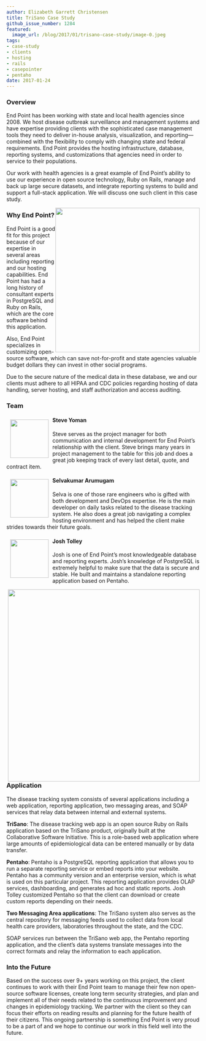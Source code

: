 ```yaml
---
author: Elizabeth Garrett Christensen
title: TriSano Case Study
github_issue_number: 1284
featured:
  image_url: /blog/2017/01/trisano-case-study/image-0.jpeg
tags:
- case-study
- clients
- hosting
- rails
- casepointer
- pentaho
date: 2017-01-24
---
```


### Overview

End Point has been working with state and local health agencies since 2008. We host disease outbreak surveillance and management systems and have expertise providing clients with the sophisticated case management tools they need to deliver in-house analysis, visualization, and reporting—​combined with the flexibility to comply with changing state and federal requirements. End Point provides the hosting infrastructure, database, reporting systems, and customizations that agencies need in order to service to their populations.

Our work with health agencies is a great example of End Point’s ability to use our experience in open source technology, Ruby on Rails, manage and back up large secure datasets, and integrate reporting systems to build and support a full-stack application. We will discuss one such client in this case study.

<div class="separator" style="clear: both; float: right; text-align: center;"><a href="/blog/2017/01/trisano-case-study/image-0.jpeg" imageanchor="1"><img border="0" height="376" src="/blog/2017/01/trisano-case-study/image-0.jpeg"/></a></div>

### Why End Point?

End Point is a good fit for this project because of our expertise in several areas including reporting and our hosting capabilities. End Point has had a long history of consultant experts in PostgreSQL and Ruby on Rails, which are the core software behind this application.

Also, End Point specializes in customizing open-source software, which can save not-for-profit and state agencies valuable budget dollars they can invest in other social programs.

Due to the secure nature of the medical data in these database, we and our clients must adhere to all HIPAA and CDC policies regarding hosting of data handling, server hosting, and staff authorization and access auditing.

### Team

<div class="separator" style="clear: both; float: left; text-align: center; padding:10px;"><a href="/blog/2017/01/trisano-case-study/image-1-big.jpeg" imageanchor="1"><img border="0" height="100" src="/blog/2017/01/trisano-case-study/image-1.jpeg" width="100"/></a></div>

#### Steve Yoman

Steve serves as the project manager for both communication and internal development for End Point’s relationship with the client. Steve brings many years in project management to the table for this job and does a great job keeping track of every last detail, quote, and contract item.

<div class="separator" style="clear: both; float: left; text-align: center; padding:10px;"><a href="/blog/2017/01/trisano-case-study/image-2-big.jpeg" imageanchor="1"><img border="0" height="100" src="/blog/2017/01/trisano-case-study/image-2.jpeg" width="100"/></a></div>

#### Selvakumar Arumugam

Selva is one of those rare engineers who is gifted with both development and DevOps expertise. He is the main developer on daily tasks related to the disease tracking system. He also does a great job navigating a complex hosting environment and has helped the client make strides towards their future goals.

<div class="separator" style="clear: both; float: left; text-align: center; padding:10px;"><a href="/blog/2017/01/trisano-case-study/image-3-big.jpeg" imageanchor="1"><img border="0" height="100" src="/blog/2017/01/trisano-case-study/image-3.jpeg" width="100"/></a></div>

#### Josh Tolley

Josh is one of End Point’s most knowledgeable database and reporting experts. Josh’s knowledge of PostgreSQL is extremely helpful to make sure that the data is secure and stable. He built and maintains a standalone reporting application based on Pentaho.

<div class="separator" style="clear: both; float: right; text-align: center;"><a href="/blog/2017/01/trisano-case-study/image-4-big.jpeg" imageanchor="1"><img border="0" src="/blog/2017/01/trisano-case-study/image-4.jpeg" width="500"/></a></div>

### Application

The disease tracking system consists of several applications including a web application, reporting application, two messaging areas, and SOAP services that relay data between internal and external systems.

**TriSano**: The disease tracking web app is an open source Ruby on Rails application based on the TriSano product, originally built at the Collaborative Software Initiative. This is a role-based web application where large amounts of epidemiological data can be entered manually or by data transfer.

**Pentaho**: Pentaho is a PostgreSQL reporting application that allows you to run a separate reporting service or embed reports into your website. Pentaho has a community version and an enterprise version, which is what is used on this particular project. This reporting application provides OLAP services, dashboarding, and generates ad hoc and static reports. Josh Tolley customized Pentaho so that the client can download or create custom reports depending on their needs.

**Two Messaging Area applications**: The TriSano system also serves as the central repository for messaging feeds used to collect data from local health care providers, laboratories throughout the state, and the CDC.

SOAP services run between the TriSano web app, the Pentaho reporting application, and the client’s data systems translate messages into the correct formats and relay the information to each application.

### Into the Future

Based on the success over 9+ years working on this project, the client continues to work with their End Point team to manage their few non open-source software licenses, create long term security strategies, and plan and implement all of their needs related to the continuous improvement and changes in epidemiology tracking. We partner with the client so they can focus their efforts on reading results and planning for the future health of their citizens. This ongoing partnership is something End Point is very proud to be a part of and we hope to continue our work in this field well into the future.
